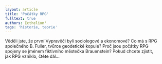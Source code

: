 ```yaml
---
layout: article
title: 'Počátky RPG'
fulltext: true
authors: Ecthelion²
tags: 'historie, teorie'
---
```


Věděli jste, že první Vypravěči byli sociologové
a ekonomové? Co má s RPG společného
B. Fuller, tvůrce geodetické kopule?
Proč jsou počátky RPG spojeny se jménem
fiktivního městečka Brauenstein? Pokud
chcete zjistit, jak RPG vzniklo, čtěte dál...
